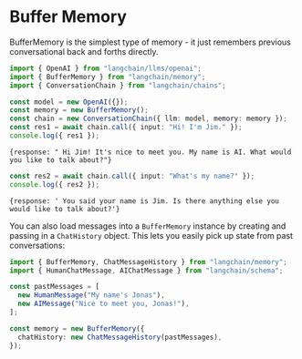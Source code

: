 # Buffer Memory

BufferMemory is the simplest type of memory - it just remembers previous conversational back and forths directly.

```typescript
import { OpenAI } from "langchain/llms/openai";
import { BufferMemory } from "langchain/memory";
import { ConversationChain } from "langchain/chains";

const model = new OpenAI({});
const memory = new BufferMemory();
const chain = new ConversationChain({ llm: model, memory: memory });
const res1 = await chain.call({ input: "Hi! I'm Jim." });
console.log({ res1 });
```

```shell
{response: " Hi Jim! It's nice to meet you. My name is AI. What would you like to talk about?"}
```

```typescript
const res2 = await chain.call({ input: "What's my name?" });
console.log({ res2 });
```

```shell
{response: ' You said your name is Jim. Is there anything else you would like to talk about?'}
```

You can also load messages into a `BufferMemory` instance by creating and passing in a `ChatHistory` object.
This lets you easily pick up state from past conversations:

```typescript
import { BufferMemory, ChatMessageHistory } from "langchain/memory";
import { HumanChatMessage, AIChatMessage } from "langchain/schema";

const pastMessages = [
  new HumanMessage("My name's Jonas"),
  new AIMessage("Nice to meet you, Jonas!"),
];

const memory = new BufferMemory({
  chatHistory: new ChatMessageHistory(pastMessages),
});
```
